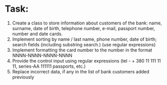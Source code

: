 # Task:
1. Create a class to store information about customers of the bank: name, surname, date of birth, telephone number, e-mail, passport number, number and date cards.
2. Implement sorting by name / last name, phone number, date of birth; search fields (including substring search.) (use regular expressions)
3. Implement formatting the card number to the number in the format NNNN-NNNN-NNNN-NNNN
4. Provide the control input using regular expressions (tel - + 380 11 111 11 11, series-AA 111111 passports, etc.)
5. Replace incorrect data, if any in the list of bank customers added previously
